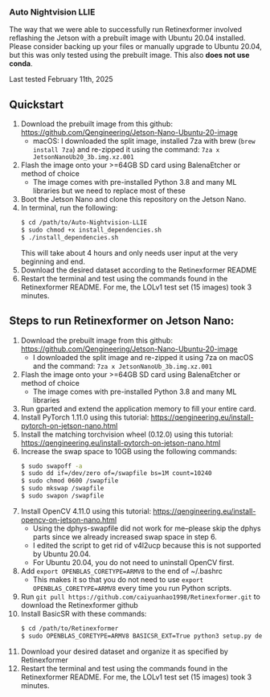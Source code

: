 ### Auto Nightvision LLIE

The way that we were able to successfully run Retinexformer involved reflashing the Jetson with a prebuilt image with Ubuntu 20.04 installed. Please consider backing up your files or manually upgrade to Ubuntu 20.04, but this was only tested using the prebuilt image. This also **does not use conda**. 

Last tested February 11th, 2025

## Quickstart
1. Download the prebuilt image from this github: https://github.com/Qengineering/Jetson-Nano-Ubuntu-20-image
	- macOS: I downloaded the split image, installed 7za with brew (```brew install 7za```) and re-zipped it using the command: ```7za x JetsonNanoUb20_3b.img.xz.001```
2. Flash the image onto your >=64GB SD card using BalenaEtcher or method of choice
	- The image comes with pre-installed Python 3.8 and many ML libraries but we need to replace most of these
3. Boot the Jetson Nano and clone this repository on the Jetson Nano.
4. In terminal, run the following:
    ```bash
    $ cd /path/to/Auto-Nightvision-LLIE
    $ sudo chmod +x install_dependencies.sh
    $ ./install_dependencies.sh
    ```
    This will take about 4 hours and only needs user input at the very beginning and end.
5. Download the desired dataset according to the Retinexformer README
6. Restart the terminal and test using the commands found in the Retinexformer README. For me, the LOLv1 test set (15 images) took 3 minutes.

## Steps to run Retinexformer on Jetson Nano:
1. Download the prebuilt image from this github: https://github.com/Qengineering/Jetson-Nano-Ubuntu-20-image
	- I downloaded the split image and re-zipped it using 7za on macOS and the command: 
	```7za x JetsonNanoUb_3b.img.xz.001```
2. Flash the image onto your >=64GB SD card using BalenaEtcher or method of choice
	- The image comes with pre-installed Python 3.8 and many ML libraries
3. Run gparted and extend the application memory to fill your entire card.
4. Install PyTorch 1.11.0 using this tutorial: https://qengineering.eu/install-pytorch-on-jetson-nano.html
5. Install the matching torchvision wheel (0.12.0) using this tutorial: https://qengineering.eu/install-pytorch-on-jetson-nano.html
6. Increase the swap space to 10GB using the following commands:
    ```bash
    $ sudo swapoff -a
    $ sudo dd if=/dev/zero of=/swapfile bs=1M count=10240
    $ sudo chmod 0600 /swapfile
    $ sudo mkswap /swapfile
    $ sudo swapon /swapfile
    ```
7. Install OpenCV 4.11.0 using this tutorial: https://qengineering.eu/install-opencv-on-jetson-nano.html
	- Using the dphys-swapfile did not work for me–please skip the dphys parts since we already increased swap space in step 6.
	- I edited the script to get rid of v4l2ucp because this is not supported by Ubuntu 20.04.
    - For Ubuntu 20.04, you do not need to uninstall OpenCV first.
8. Add ```export OPENBLAS_CORETYPE=ARMV8``` to the end of ~/.bashrc
    - This makes it so that you do not need to use ```export OPENBLAS_CORETYPE=ARMV8``` every time you run Python scripts.
9. Run ```git pull https://github.com/caiyuanhao1998/Retinexformer.git``` to download the Retinexformer github
10. Install BasicSR with these commands: 
    ```bash
    $ cd /path/to/Retinexformer
    $ sudo OPENBLAS_CORETYPE=ARMV8 BASICSR_EXT=True python3 setup.py develop --no_cuda_ext
    ```
11. Download your desired dataset and organize it as specified by Retinexformer
12. Restart the terminal and test using the commands found in the Retinexformer README. For me, the LOLv1 test set (15 images) took 3 minutes.
